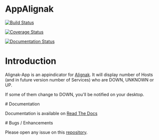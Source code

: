 # AppAlignak

[![Build Status](https://travis-ci.org/Alignak-monitoring-contrib/alignak-app.svg?branch=develop)](https://travis-ci.org/Alignak-monitoring-contrib/alignak-app)

[![Coverage Status](https://coveralls.io/repos/github/Alignak-monitoring-contrib/alignak-app/badge.svg?branch=develop)](https://coveralls.io/github/Alignak-monitoring-contrib/alignak-app?branch=develop)

[![Documentation Status](https://readthedocs.org/projects/alignak-app/badge/?version=latest)](http://alignak-app.readthedocs.io/en/latest/?badge=latest)

# Introduction

Alignak-App is an appindicator for [Alignak](https://alignak-monitoring.github.io). It will display number of Hosts (and in future version number of Services) who are DOWN, UNKNOWN or UP.

If some of them change to DOWN, you'll be notified on your desktop.

# Documentation

Documentation is available on [Read The Docs](http://alignak-app.readthedocs.io/en/latest/index.html)

# Bugs / Enhancements

Please open any issue on this [repository](https://github.com/Alignak-monitoring-contrib/alignak-app/issues).

